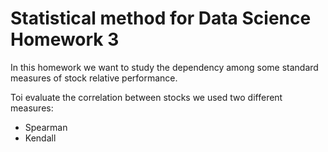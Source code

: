 # Statistical method for Data Science Homework 3

In this homework we want to study the dependency among some standard measures of stock relative performance. 

Toi evaluate the correlation between stocks we used two different measures:

* Spearman
* Kendall
